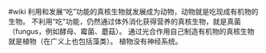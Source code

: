 #wiki
利用和发展“吃”功能的真核生物就发展成为动物，动物就是吃现成有机物的生物。
不利用“吃”功能，仍然通过体外消化获得营养的真核生物，就是真菌（fungus，例如酵母、霉菌、蘑菇）。
通过光合作用自己制造有机物的真核生物就是植物（在广义上也包括藻类）。
植物没有神经系统。